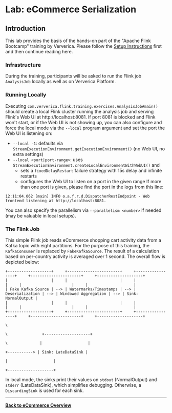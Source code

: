 <!--
Licensed to the Apache Software Foundation (ASF) under one
or more contributor license agreements.  See the NOTICE file
distributed with this work for additional information
regarding copyright ownership.  The ASF licenses this file
to you under the Apache License, Version 2.0 (the
"License"); you may not use this file except in compliance
with the License.  You may obtain a copy of the License at

  http://www.apache.org/licenses/LICENSE-2.0

Unless required by applicable law or agreed to in writing,
software distributed under the License is distributed on an
"AS IS" BASIS, WITHOUT WARRANTIES OR CONDITIONS OF ANY
KIND, either express or implied.  See the License for the
specific language governing permissions and limitations
under the License.
-->

# Lab: eCommerce Serialization

## Introduction

This lab provides the basis of the hands-on part of the "Apache Flink Bootcamp"
training by Ververica. Please follow the [Setup Instructions](../../README.md#setup-your-development-environment) first
and then continue reading here.

### Infrastructure

During the training, participants will be asked to run the Flink job `AnalysisJob` locally as well as on
Ververica Platform.

### Running Locally

Executing `com.ververica.flink.training.exercises.AnalysisJob#main()` should create a local Flink cluster
running the analysis job and serving Flink's Web UI at http://localhost:8081.
If port 8081 is blocked and Flink won't start, or if the Web UI is not showing up, you can also configure and force
the local mode via the `--local` program argument and set the port the Web UI is listening on:

* `--local -1`: defaults via `StreamExecutionEnvironment.getExecutionEnvironment()` (no Web UI, no extra settings)
* `--local <port|port-range>`: uses `StreamExecutionEnvironment.createLocalEnvironmentWithWebUI()` and
  - sets a `fixedDelayRestart` failure strategy with 15s delay and infinite restarts
  - configures the Web UI to listen on a port in the given range
    If more than one port is given, please find the port in the logs from this line:
```
12:11:04.062 [main] INFO o.a.f.r.d.DispatcherRestEndpoint - Web frontend listening at http://localhost:8081.
```

You can also specify the parallelism via `--parallelism <number>` if needed (may be valuable in local setups).

### The Flink Job

This simple Flink job reads eCommerce shopping cart activity data from a Kafka topic with eight partitions. For the purpose of this training,
the `KafkaConsumer` is replaced by `FakeKafkaSource`. The result of a calculation based on per-country activity is
averaged over 1 second. The overall flow is depicted below:

```
+-------------------+     +-----------------------+     +-----------------+     +----------------------+     +--------------------+
|                   |     |                       |     |                 |     |                      |     |                    |
| Fake Kafka Source | --> | Watermarks/Timestamps | --> | Deserialization | --> | Windowed Aggregation | --> | Sink: NormalOutput |
|                   |     |                       |     |                 |     |                      |     |                    |
+-------------------+     +-----------------------+     +-----------------+     +----------------------+     +--------------------+
                                                                                            \
                                                                                             \               +--------------------+
                                                                                              \              |                    |
                                                                                               +-----------> | Sink: LateDataSink |
                                                                                                             |                    |
                                                                                                             +--------------------+
```

In local mode, the sinks print their values on `stdout` (NormalOutput) and `stderr` (LateDataSink), which simplifies debugging.
Otherwise, a `DiscardingSink` is used for each sink.

-----

[**Back to eCommerce Overview**](../README.md)
